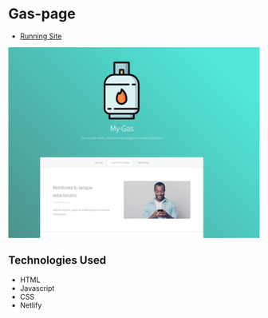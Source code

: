 # Gas-page
- [Running Site](https://curious-phoenix-a56aa0.netlify.app/)

[![N|Solid](images/demo_gas.png)](https://curious-phoenix-a56aa0.netlify.app/)

## Technologies Used

- HTML
- Javascript
- CSS
- Netlify
